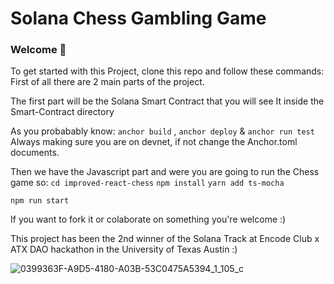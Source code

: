 # Solana Chess Gambling Game 

### **Welcome 👋**
To get started with this Project, clone this repo and follow these commands:
First of all there are 2 main parts of the project.

The first part will be the Solana Smart Contract that you will see It inside the Smart-Contract directory

As you probabably know: `anchor build` , `anchor deploy` & `anchor run test`
Always making sure you are on devnet, if not change the Anchor.toml documents.

Then we have the Javascript part and were you are going to run the Chess game so:
`cd improved-react-chess`
`npm install`
`yarn add ts-mocha`

`npm run start` 

If you want to fork it or colaborate on something you're welcome :)

This project has been the 2nd winner of the Solana Track at Encode Club x ATX DAO hackathon in the University of Texas Austin :)


![0399363F-A9D5-4180-A03B-53C0475A5394_1_105_c](https://user-images.githubusercontent.com/62452212/176984803-23fd8585-835a-4a46-bbe1-eb92cb96aa03.jpeg)
